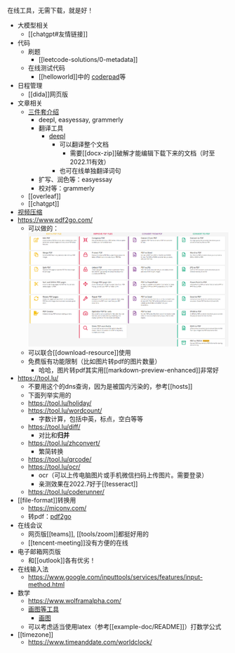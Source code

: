 在线工具，无需下载，就是好！
- 大模型相关
  - [[chatgpt#友情链接]]
- 代码
  - 刷题
    - [[leetcode-solutions/0-metadata]]
  - 在线测试代码
    - [[helloworld]]中的 [coderpad](https://app.coderpad.io/sandbox)等
- 日程管理
  - [[dida]]网页版
- 文章相关
  - [三件套介绍](https://www.bilibili.com/video/BV17e4y1J7hi/?is_story_h5=false&p=1&share_from=ugc&share_medium=android&share_plat=android&share_session_id=b4d31482-9f69-4bcb-953b-77d06a68cade&share_source=WEIXIN&share_tag=s_i&timestamp=1669998588&unique_k=CfxDu9U)
    - deepl, easyessay, grammerly
    - 翻译工具
      - [deepl](https://www.deepl.com/translator)
        - 可以翻译整个文档
          - 需要[[docx-zip]]破解才能编辑下载下来的文档（时至2022.11有效）
        - 也可在线单独翻译词句
    - 扩写、润色等：easyessay
    - 校对等：grammerly
  - [[overleaf]]
  - [[chatgpt]]
- [视频压缩](https://compress-video-online.com/zh)
- https://www.pdf2go.com/
  - 可以做的：![](pdf2go.png)
  - 可以联合[[download-resource]]使用
  - 免费版有功能限制（比如图片转pdf的图片数量）
    - 哈哈，图片转pdf其实用[[markdown-preview-enhanced]]非常好
- https://tool.lu/
  - 不要用这个的dns查询，因为是被国内污染的，参考[[hosts]]
  - 下面列举实用的
  - https://tool.lu/holiday/
  - https://tool.lu/wordcount/
    - 字数计算，包括中英，标点，空白等等
  - https://tool.lu/diff/
    - 对比和**归并**
  - https://tool.lu/zhconvert/
    - 繁简转换
  - https://tool.lu/qrcode/
  - https://tool.lu/ocr/
    - ocr（可以上传电脑图片或手机微信扫码上传图片。需要登录）
    - 亲测效果在2022.7好于[[tesseract]]
  - https://tool.lu/coderunner/
- [[file-format]]转换用
  - https://miconv.com/
  - 转pdf：[pdf2go](https://www.pdf2go.com/)
- 在线会议
  - 网页版[[teams]], [[tools/zoom]]都挺好用的
  - [[tencent-meeting]]没有方便的在线
- 电子邮箱网页版
  - 和[[outlook]]各有优劣！
- 在线输入法
  - https://www.google.com/inputtools/services/features/input-method.html
- 数学
  - https://www.wolframalpha.com/
  - [画图等工具](https://www.geogebra.org/)
    - [画图](https://www.geogebra.org/graphing)
  - 可以考虑适当使用latex（参考[[example-doc/README]]）打数学公式
- [[timezone]]
  - https://www.timeanddate.com/worldclock/